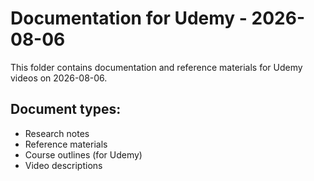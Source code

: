 # Documentation for Udemy - 2026-08-06

This folder contains documentation and reference materials for Udemy videos on 2026-08-06.

## Document types:
- Research notes
- Reference materials
- Course outlines (for Udemy)
- Video descriptions
